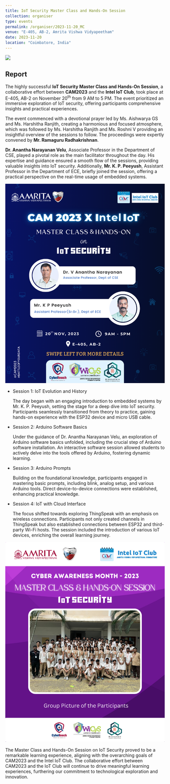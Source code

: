 ```yaml
---
title: IoT Security Master Class and Hands-On Session
collection: organiser
type: events
permalink: /organiser/2023-11-20_MC
venue: "E-405, AB-2, Amrita Vishwa Vidyapeetham"
date: 2023-11-20
location: "Coimbatore, India"
---
```


![](https://img.shields.io/badge/-Events-blue) 

## Report
The highly successful **IoT Security Master Class and Hands-On Session**, a collaborative effort between **CAM2023** and the **Intel IoT Club**, took 
place at E-405, AB-2 on November 20<sup>th</sup> from 9 AM to 5 PM. The event prioritized an immersive exploration of IoT security, offering participants comprehensive
insights and practical experiences.

The event commenced with a devotional prayer led by Ms. Aishwarya GS and Ms. Harshitha Ranjith, creating a harmonious and focused atmosphere, which was followed 
by Ms. Harshitha Ranjith and Ms. Roshni V providing an insightful overview of the sessions to follow. The proceedings were expertly convened by **Mr. Ramaguru Radhakrishnan**.


**Dr. Anantha Narayanan Velu**, Associate Professor in the Department of CSE, played a pivotal role as the main facilitator throughout the day. His expertise and 
guidance ensured a smooth flow of the sessions, providing valuable insights into IoT security.
Additionally, **Mr. K. P. Peeyush**, Assistant Professor in the Department
of ECE, briefly joined the session, offering a practical perspective on the real-time usage of embedded systems.

<p align='center'>
<img src="../images/CAM/2023/IoT_Master_Class/MC_Poster.png" alt="MC-Poster" >
</p>

<ul>
<li>Session 1: IoT Evolution and History
  
The day began with an engaging introduction to embedded systems by Mr. K. P. Peeyush, setting the stage for a deep dive into IoT security.
Participants seamlessly transitioned from theory to practice, gaining hands-on experience with the ESP32 device and micro USB cable.
</li>  
<li>Session 2: Arduino Software Basics
  
Under the guidance of Dr. Anantha Narayanan Velu, an exploration of Arduino software basics unfolded, including the crucial step of Arduino
software installation. An interactive software session allowed students to actively delve into the tools offered by Arduino, fostering dynamic learning.
</li>  
<li>Session 3: Arduino Prompts
  
Building on the foundational knowledge, participants engaged in mastering basic prompts, including blink, analog setup, and various Arduino tools.
Direct device-to-device connections were established, enhancing practical knowledge.
</li>
<li>Session 4: IoT with Cloud Interface
  
The focus shifted towards exploring ThingSpeak with an emphasis on wireless connections. Participants not only created channels in ThingSpeak but 
also established connections between ESP32 and third-party Wi-Fi hosts. The session included the introduction of various IoT devices, enriching the 
overall learning journey.
</li>
</ul>

<p align='center'>
<img src="../images/CAM/2023/IoT_Master_Class/MC_SP-8.png" alt="MC-Session Picture" >
</p>

The Master Class and Hands-On Session on IoT Security proved to be a remarkable learning experience, aligning with the overarching goals of CAM2023 and the Intel IoT Club. The collaborative effort between CAM2023 and the IoT Club will continue to drive meaningful learning experiences, furthering our 
commitment to technological exploration and innovation. 
